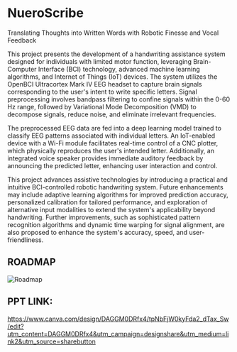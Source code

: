 # NueroScribe
Translating Thoughts into Written Words with Robotic Finesse and Vocal Feedback

This project presents the development of a handwriting assistance system designed for individuals with limited motor function, leveraging Brain-Computer Interface (BCI) technology, advanced machine learning algorithms, and Internet of Things (IoT) devices. The system utilizes the OpenBCI Ultracortex Mark IV EEG headset to capture brain signals corresponding to the user's intent to write specific letters. Signal preprocessing involves bandpass filtering to confine signals within the 0-60 Hz range, followed by Variational Mode Decomposition (VMD) to decompose signals, reduce noise, and eliminate irrelevant frequencies.

The preprocessed EEG data are fed into a deep learning model trained to classify EEG patterns associated with individual letters. An IoT-enabled device with a Wi-Fi module facilitates real-time control of a CNC plotter, which physically reproduces the user's intended letter. Additionally, an integrated voice speaker provides immediate auditory feedback by announcing the predicted letter, enhancing user interaction and control.

This project advances assistive technologies by introducing a practical and intuitive BCI-controlled robotic handwriting system. Future enhancements may include adaptive learning algorithms for improved prediction accuracy, personalized calibration for tailored performance, and exploration of alternative input modalities to extend the system's applicability beyond handwriting. Further improvements, such as sophisticated pattern recognition algorithms and dynamic time warping for signal alignment, are also proposed to enhance the system's accuracy, speed, and user-friendliness.
## ROADMAP
![Roadmap]([https://github.com/SaranDharshanSP/NueroScribe/assets/126688534/264d2ec2-71de-4343-bd80-8e9a88e84a3a](https://github.com/SaranDharshanSP/NueroScribe/blob/main/BAND%20PASS%20FILTERING%20It%20allows%20a%20specific%20frequency%20range%20to%20pass%20through%20while%20attenuating%20other%20frequencies..png))

## PPT LINK:
https://www.canva.com/design/DAGGM0DRfx4/tpNbFjW0kyFda2_dTax_Sw/edit?utm_content=DAGGM0DRfx4&utm_campaign=designshare&utm_medium=link2&utm_source=sharebutton
